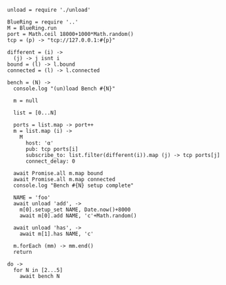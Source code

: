     unload = require './unload'

    BlueRing = require '..'
    M = BlueRing.run
    port = Math.ceil 18000+1000*Math.random()
    tcp = (p) -> "tcp://127.0.0.1:#{p}"

    different = (i) ->
      (j) -> j isnt i
    bound = (l) -> l.bound
    connected = (l) -> l.connected

    bench = (N) ->
      console.log "(un)load Bench #{N}"

      m = null

      list = [0...N]

      ports = list.map -> port++
      m = list.map (i) ->
        M
          host: 'α'
          pub: tcp ports[i]
          subscribe_to: list.filter(different(i)).map (j) -> tcp ports[j]
          connect_delay: 0

      await Promise.all m.map bound
      await Promise.all m.map connected
      console.log "Bench #{N} setup complete"

      NAME = 'foo'
      await unload 'add', ->
        m[0].setup_set NAME, Date.now()+8000
        await m[0].add NAME, 'c'+Math.random()

      await unload 'has', ->
        await m[1].has NAME, 'c'

      m.forEach (mm) -> mm.end()
      return

    do ->
      for N in [2...5]
        await bench N
